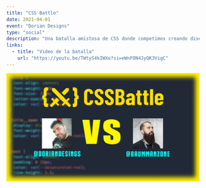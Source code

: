 ```yaml
---
title: "CSS Battle"
date: 2021-04-01
event: "Dorian Designs"
type: "social"
description: "Una batalla amistosa de CSS donde competimos creando diseños y figuras utilizando solo CSS"
links:
  - title: "Video de la batalla"
    url: "https://youtu.be/TWtyS4kIWXo?si=eWnFON4JyQK3VigC"
---
```


![CSS Battle con Dorian Designs](../../assets/talks/css-battle-dorian/main.png)
